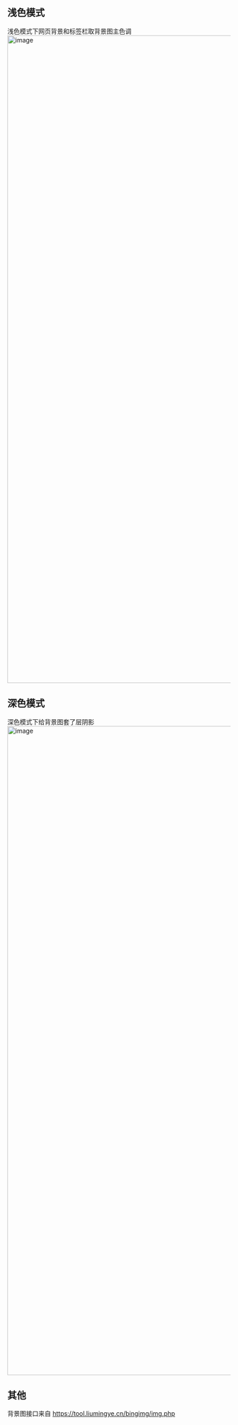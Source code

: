 ## 浅色模式
浅色模式下网页背景和标签栏取背景图主色调
<img width="1461" alt="image" src="https://github.com/user-attachments/assets/e89981d7-0158-463e-97f2-8c9f6b2b6d77" />
## 深色模式
深色模式下给背景图套了层阴影
<img width="1464" alt="image" src="https://github.com/user-attachments/assets/cb7ddfb8-3b57-44a2-af45-1262ebd8ab0e" />
## 其他
背景图接口来自 https://tool.liumingye.cn/bingimg/img.php
